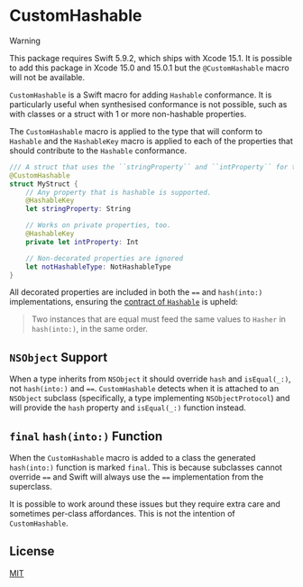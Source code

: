 # CustomHashable

> [!WARNING]
> This package requires Swift 5.9.2, which ships with Xcode 15.1. It is possible to add this package in Xcode 15.0 and 15.0.1 but the `@CustomHashable` macro will not be available.

`CustomHashable` is a Swift macro for adding `Hashable` conformance. It is particularly useful when synthesised conformance is not possible, such as with classes or a struct with 1 or more non-hashable properties.

The `CustomHashable` macro is applied to the type that will conform to `Hashable` and the `HashableKey` macro is applied to each of the properties that should contribute to the `Hashable` conformance.

```swift
/// A struct that uses the ``stringProperty`` and ``intProperty`` for the `Hashable` conformance.
@CustomHashable
struct MyStruct {
    // Any property that is hashable is supported.
    @HashableKey
    let stringProperty: String

    // Works on private properties, too.
    @HashableKey
    private let intProperty: Int

    // Non-decorated properties are ignored
    let notHashableType: NotHashableType
}
```

All decorated properties are included in both the `==` and `hash(into:)` implementations, ensuring the [contract of `Hashable`](<https://developer.apple.com/documentation/swift/hashable#:~:text=Two%20instances%20that%20are%20equal%20must%20feed%20the%20same%20values%20to%20Hasher%20in%20hash(into%3A)%2C%20in%20the%20same%20order.>) is upheld:

> Two instances that are equal must feed the same values to `Hasher` in `hash(into:)`, in the same order.

## `NSObject` Support

When a type inherits from `NSObject` it should override `hash` and `isEqual(_:)`, not `hash(into:)` and `==`. `CustomHashable` detects when it is attached to an `NSObject` subclass (specifically, a type implementing `NSObjectProtocol`) and will provide the `hash` property and `isEqual(_:)` function instead. 

## `final` `hash(into:)` Function

When the `CustomHashable` macro is added to a class the generated `hash(into:)` function is marked `final`. This is because subclasses cannot override `==` and Swift will always use the `==` implementation from the superclass.

It is possible to work around these issues but they require extra care and sometimes per-class affordances. This is not the intention of `CustomHashable`.

## License

[MIT](./LICENSE)
